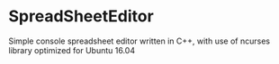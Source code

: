 # SpreadSheetEditor
Simple console spreadsheet editor written in C++, with use of ncurses library optimized for Ubuntu 16.04
